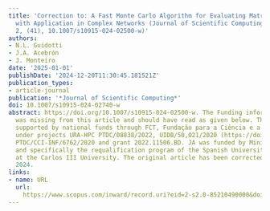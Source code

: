 ```yaml
---
title: 'Correction to: A Fast Monte Carlo Algorithm for Evaluating Matrix Functions
  with Application in Complex Networks (Journal of Scientific Computing, (2024), 99,
  2, (41), 10.1007/s10915-024-02500-w)'
authors:
- N.L. Guidotti
- J.A. Acebrón
- J. Monteiro
date: '2025-01-01'
publishDate: '2024-12-20T11:30:45.181521Z'
publication_types:
- article-journal
publication: '*Journal of Scientific Computing*'
doi: 10.1007/s10915-024-02740-w
abstract: https://doi.org/10.1007/s10915-024-02500-w. The Funding information “PTDC/CCI-INF/6762/2020”
  was missing from this article and should have read as given below. This work was
  supported by national funds through FCT, Fundação para a Ciência e a Tecnologia,
  under projects URA-HPC PTDC/08838/2022, UIDB/50,021/2020 (https://doi.org/10.54499/UIDB/50021/2020),
  PTDC/CCI-INF/6762/2020 and grant 2022.11506.BD. JA was funded by Ministerio de Universidades
  and specifically the requalification program of the Spanish University System 2021–2023
  at the Carlos III University. The original article has been corrected. © The Author(s)
  2024.
links:
- name: URL
  url: 
    https://www.scopus.com/inward/record.uri?eid=2-s2.0-85210490000&doi=10.1007%2fs10915-024-02740-w&partnerID=40&md5=315322fd7bef3df5ee9c127c9ea55938
---
```

